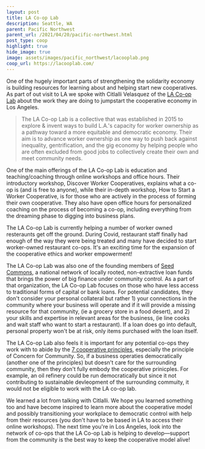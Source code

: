 ```yaml
---
layout: post
title: LA Co-op Lab
description: Seattle, WA
parent: Pacific Northwest
parent_url: /2021/04/20/pacific-northwest.html
post_type: coop
highlight: true
hide_image: true
image: assets/images/pacific_northwest/lacooplab.png
coop_url: https://lacooplab.com/
---
```


One of the hugely important parts of strengthening the solidarity economy is building resources for learning about and helping start new cooperatives.  As part of out visit to LA we spoke with Citlalli Velasquez of the <a href="https://lacooplab.com/">LA Co-op Lab</a> about the work they are doing to jumpstart the cooperative economy in Los Angeles.

> The LA Co-op Lab is a collective that was established in 2015 to explore & invent ways to build L.A.'s capacity for worker ownership as a pathway toward a more equitable and democratic economy.  Their aim is to advance worker ownership as one way to push back against inequality, gentrification, and the gig economy by helping people who are often excluded from good jobs to collectively create their own and meet community needs.


One of the main offerings of the LA Co-op Lab is education and teaching/coaching through online workshops and office hours. Their introductory workshop, Discover Worker Cooperatives, explains what a co-op is (and is free to anyone), while their in-depth workshop, How to Start a Worker Cooperative, is for those who are actively in the process of forming their own cooperative. They also have open office hours for personalized coaching on the process of becoming a co-op, including everything from the dreaming phase to digging into business plans.

The LA Co-op Lab is currently helping a number of worker owned resteraunts get off the ground.  During Covid, restaurant staff finally had enough of the way they were being treated and many have decided to start worker-owned restaurant co-ops.  It's an exciting time for the expansion of the cooperative ethics and worker empowerment!

The LA Co-op Lab was also one of the founding members of <a href="https://seedcommons.org/about-seed-commons/">Seed Commons</a>, a national network of locally rooted, non-extractive loan funds that brings the power of big finance under community control. As a part of that organization, the LA Co-op Lab focuses on those who have less access to traditional forms of capital or bank loans. For potential candidates, they don't consider your personal collateral but rather 1) your connections in the community where your business will operate and if it will provide a missing resource for that community, (ie a grocery store in a food desert), and 2) your skills and expertise in relevant areas for the business, (ie line cooks and wait staff who want to start a restaurant). If a loan does go into default, personal property won't be at risk, only items purchased with the loan itself.

The LA Co-op Lab also feels it is important for any potential co-ops they work with to abide by the <a href="https://ncbaclusa.coop/resources/7-cooperative-principles/">7 cooperative principles</a>, especially the principle of Concern for Community. So, if a business operaties democratically (another one of the principles) but doesn't care for the surrounding community, then they don't fully embody the cooperative prinicples. For example, an oil refinery could be run democratically but since it not contributing to sustainable devleopment of the surrounding commuity, it would not be eligible to work with the LA co-op lab.

We learned a lot from talking with Citlalli. We hope you learned something too and have become inspired to learn more about the cooperative model and possibly transitioning your workplace to democratic control with help from their resources (you don't have to be based in LA to access their online workshops). The next time you're in Los Angeles, look into the network of co-ops that the LA Co-op Lab is helping to develop&mdash;support from the community is the best way to keep the cooperative model alive!